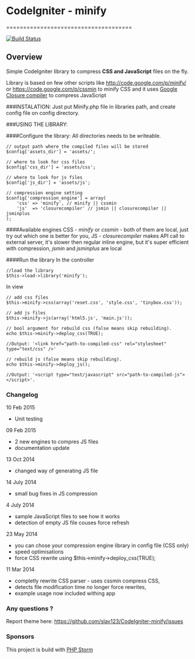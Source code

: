 # CodeIgniter - minify
=====================================

[![Build Status](https://travis-ci.org/slav123/CodeIgniter-minify.svg?branch=master)](https://travis-ci.org/slav123/CodeIgniter-minify)

## Overview

Simple CodeIgniter library to compress **CSS and JavaScript** files on the fly.

Library is based on few other scripts like <http://code.google.com/p/minify/> 
or <https://code.google.com/p/cssmin> to minify CSS and it uses
[Google Closure compiler](https://developers.google.com/closure/compiler/) to 
compress JavaScript

###INSTALATION:
Just put Minify.php file in libraries path, and create config file on config directory.

###USING THE LIBRARY:

####Configure the library:
All directories needs to be writeable.

	// output path where the compiled files will be stored
    $config['assets_dir'] = 'assets/'; 	
    
    // where to look for css files 
    $config['css_dir'] = 'assets/css';
    
    // where to look for js files 
	$config['js_dir'] = 'assets/js'; 

	// compression engine setting
	$config['compression_engine'] = array(
		'css' => 'minify', // minify || cssmin
    	'js'  => 'closurecompiler' // jsmin || closurecompiler || jsminplus
    );

####Available engines
CSS - *minify* or *cssmin* - both of them are local, just try out which one is better for you,
JS - *closurecompiler* makes API call to external server, it's slower then regular inline engine, but it's super efficient with compression, *jsmin* and *jsminplus* are local

####Run the library
In the controller

    //load the library
	$this->load->library('minify'); 

In view	

	// add css files
	$this->minify->css(array('reset.css', 'style.css', 'tinybox.css')); 
	
	// add js files
	$this->minify->js(array('html5.js', 'main.js')); 
	
	// bool argument for rebuild css (false means skip rebuilding). 
	echo $this->minify->deploy_css(TRUE);

    //Output: '<link href="path-to-compiled-css" rel="stylesheet" type="text/css" />'
    
    // rebuild js (false means skip rebuilding).
    echo $this->minify->deploy_js(); 
 
    //Output: '<script type="text/javascript" src="path-to-compiled-js"></script>'.

    
### Changelog

10 Feb 2015
* Unit testing

09 Feb 2015
* 2 new engines to compres JS files
* documentation update

13 Oct 2014
* changed way of generating JS file

14 July 2014
* small bug fixes in JS compression

4 July 2014
* sample JavaScript files to see how it works 
* detection of empty JS file couses force refresh

23 May 2014

* you can chose your compression engine library in config file (CSS only)
* speed optimisations
* force CSS rewrite using $this->minify->deploy_css(TRUE);

11 Mar 2014

* completly rewrite CSS parser - uses cssmin compress CSS,
* detects file modification time no longer force rewrites,
* example usage now included withing app

### Any questions ?

Report theme here: <https://github.com/slav123/CodeIgniter-minify/issues>

### Sponsors

This project is build with [PHP Storm](https://www.jetbrains.com/phpstorm/)

